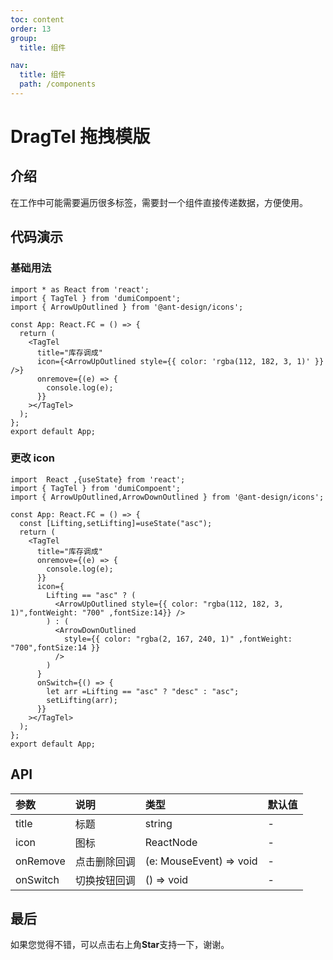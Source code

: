 ```yaml
---
toc: content
order: 13
group:
  title: 组件

nav:
  title: 组件
  path: /components
---
```


# DragTel 拖拽模版

## 介绍

在工作中可能需要遍历很多标签，需要封一个组件直接传递数据，方便使用。

## 代码演示

### 基础用法

```tsx
import * as React from 'react';
import { TagTel } from 'dumiCompoent';
import { ArrowUpOutlined } from '@ant-design/icons';

const App: React.FC = () => {
  return (
    <TagTel
      title="库存调成"
      icon={<ArrowUpOutlined style={{ color: 'rgba(112, 182, 3, 1)' }} />}
      onremove={(e) => {
        console.log(e);
      }}
    ></TagTel>
  );
};
export default App;
```

### 更改 icon

```tsx
import  React ,{useState} from 'react';
import { TagTel } from 'dumiCompoent';
import { ArrowUpOutlined,ArrowDownOutlined } from '@ant-design/icons';

const App: React.FC = () => {
  const [Lifting,setLifting]=useState("asc");
  return (
    <TagTel
      title="库存调成"
      onremove={(e) => {
        console.log(e);
      }}
      icon={
        Lifting == "asc" ? (
          <ArrowUpOutlined style={{ color: "rgba(112, 182, 3, 1)",fontWeight: "700" ,fontSize:14}} />
        ) : (
          <ArrowDownOutlined
            style={{ color: "rgba(2, 167, 240, 1)" ,fontWeight: "700",fontSize:14 }}
          />
        )
      }
      onSwitch={() => {
        let arr =Lifting == "asc" ? "desc" : "asc";
        setLifting(arr);
      }}
    ></TagTel>
  );
};
export default App;
```

## API

| 参数     | 说明         | 类型                    | 默认值 |
| :------- | :----------- | :---------------------- | :----- |
| title    | 标题         | string                  | -      |
| icon     | 图标         | ReactNode               | -      |
| onRemove | 点击删除回调 | (e: MouseEvent) => void | -      |
| onSwitch | 切换按钮回调 | () => void              | -      |

## 最后

如果您觉得不错，可以点击右上角**Star**支持一下，谢谢。
